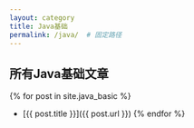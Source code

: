 ```yaml
---
layout: category
title: Java基础
permalink: /java/  # 固定路径
---
```


## 所有Java基础文章
{% for post in site.java_basic %}
- [{{ post.title }}]({{ post.url }})
{% endfor %}

